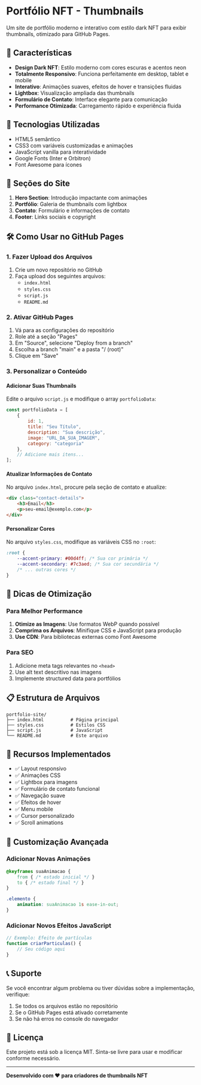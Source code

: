 # Portfólio NFT - Thumbnails

Um site de portfólio moderno e interativo com estilo dark NFT para exibir thumbnails, otimizado para GitHub Pages.

## 🚀 Características

- **Design Dark NFT**: Estilo moderno com cores escuras e acentos neon
- **Totalmente Responsivo**: Funciona perfeitamente em desktop, tablet e mobile
- **Interativo**: Animações suaves, efeitos de hover e transições fluidas
- **Lightbox**: Visualização ampliada das thumbnails
- **Formulário de Contato**: Interface elegante para comunicação
- **Performance Otimizada**: Carregamento rápido e experiência fluida

## 🎨 Tecnologias Utilizadas

- HTML5 semântico
- CSS3 com variáveis customizadas e animações
- JavaScript vanilla para interatividade
- Google Fonts (Inter e Orbitron)
- Font Awesome para ícones

## 📱 Seções do Site

1. **Hero Section**: Introdução impactante com animações
2. **Portfólio**: Galeria de thumbnails com lightbox
3. **Contato**: Formulário e informações de contato
4. **Footer**: Links sociais e copyright

## 🛠️ Como Usar no GitHub Pages

### 1. Fazer Upload dos Arquivos

1. Crie um novo repositório no GitHub
2. Faça upload dos seguintes arquivos:
   - `index.html`
   - `styles.css`
   - `script.js`
   - `README.md`

### 2. Ativar GitHub Pages

1. Vá para as configurações do repositório
2. Role até a seção "Pages"
3. Em "Source", selecione "Deploy from a branch"
4. Escolha a branch "main" e a pasta "/ (root)"
5. Clique em "Save"

### 3. Personalizar o Conteúdo

#### Adicionar Suas Thumbnails

Edite o arquivo `script.js` e modifique o array `portfolioData`:

```javascript
const portfolioData = [
    {
        id: 1,
        title: "Seu Título",
        description: "Sua descrição",
        image: "URL_DA_SUA_IMAGEM",
        category: "categoria"
    },
    // Adicione mais itens...
];
```

#### Atualizar Informações de Contato

No arquivo `index.html`, procure pela seção de contato e atualize:

```html
<div class="contact-details">
    <h3>Email</h3>
    <p>seu-email@exemplo.com</p>
</div>
```

#### Personalizar Cores

No arquivo `styles.css`, modifique as variáveis CSS no `:root`:

```css
:root {
    --accent-primary: #00d4ff; /* Sua cor primária */
    --accent-secondary: #7c3aed; /* Sua cor secundária */
    /* ... outras cores */
}
```

## 🎯 Dicas de Otimização

### Para Melhor Performance

1. **Otimize as Imagens**: Use formatos WebP quando possível
2. **Comprima os Arquivos**: Minifique CSS e JavaScript para produção
3. **Use CDN**: Para bibliotecas externas como Font Awesome

### Para SEO

1. Adicione meta tags relevantes no `<head>`
2. Use alt text descritivo nas imagens
3. Implemente structured data para portfólios

## 📋 Estrutura de Arquivos

```
portfolio-site/
├── index.html          # Página principal
├── styles.css          # Estilos CSS
├── script.js           # JavaScript
└── README.md           # Este arquivo
```

## 🌟 Recursos Implementados

- ✅ Layout responsivo
- ✅ Animações CSS
- ✅ Lightbox para imagens
- ✅ Formulário de contato funcional
- ✅ Navegação suave
- ✅ Efeitos de hover
- ✅ Menu mobile
- ✅ Cursor personalizado
- ✅ Scroll animations

## 🔧 Customização Avançada

### Adicionar Novas Animações

```css
@keyframes suaAnimacao {
    from { /* estado inicial */ }
    to { /* estado final */ }
}

.elemento {
    animation: suaAnimacao 1s ease-in-out;
}
```

### Adicionar Novos Efeitos JavaScript

```javascript
// Exemplo: Efeito de partículas
function criarParticulas() {
    // Seu código aqui
}
```

## 📞 Suporte

Se você encontrar algum problema ou tiver dúvidas sobre a implementação, verifique:

1. Se todos os arquivos estão no repositório
2. Se o GitHub Pages está ativado corretamente
3. Se não há erros no console do navegador

## 📄 Licença

Este projeto está sob a licença MIT. Sinta-se livre para usar e modificar conforme necessário.

---

**Desenvolvido com ❤️ para criadores de thumbnails NFT**

